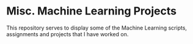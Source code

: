 # Misc. Machine Learning Projects

This repository serves to display some of the Machine Learning scripts, assignments and projects that I have worked on.